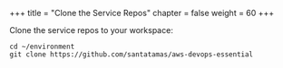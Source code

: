 +++
title = "Clone the Service Repos"
chapter = false
weight = 60
+++

Clone the service repos to your workspace:

```
cd ~/environment
git clone https://github.com/santatamas/aws-devops-essential
```
